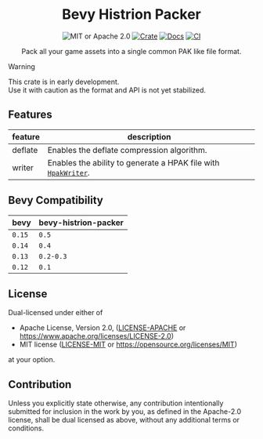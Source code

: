 <h1 align="center"> Bevy Histrion Packer</h1>

<div align="center">

![MIT or Apache 2.0](https://img.shields.io/badge/License-MIT%20or%20Apache%202.0-blue.svg)
[![Crate](https://img.shields.io/crates/v/bevy-histrion-packer.svg)](https://crates.io/crates/bevy-histrion-packer)
[![Docs](https://docs.rs/bevy-histrion-packer/badge.svg)](https://docs.rs/bevy-histrion-packer)
[![CI](https://github.com/ldubos/bevy-histrion-packer/workflows/CI/badge.svg)](https://github.com/ldubos/bevy-histrion-packer/actions)

Pack all your game assets into a single common PAK like file format.

</div>

> [!WARNING]
> This crate is in early development.<br/>
> Use it with caution as the format and API is not yet stabilized.

## Features

| feature | description                                                                              |
| ------- | ---------------------------------------------------------------------------------------- |
| deflate | Enables the deflate compression algorithm.                                               |
| writer  | Enables the ability to generate a HPAK file with [`HpakWriter`](./src/format/writer.rs). |

## Bevy Compatibility

| bevy   | bevy-histrion-packer |
| ------ | -------------------- |
| `0.15` | `0.5`                |
| `0.14` | `0.4`                |
| `0.13` | `0.2-0.3`            |
| `0.12` | `0.1`                |

## License

Dual-licensed under either of

- Apache License, Version 2.0, ([LICENSE-APACHE](/LICENSE-APACHE) or <https://www.apache.org/licenses/LICENSE-2.0>)
- MIT license ([LICENSE-MIT](/LICENSE-MIT) or <https://opensource.org/licenses/MIT>)

at your option.

## Contribution

Unless you explicitly state otherwise, any contribution intentionally submitted
for inclusion in the work by you, as defined in the Apache-2.0 license, shall be dual licensed as above, without any
additional terms or conditions.

